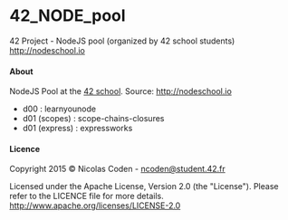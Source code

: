 42_NODE_pool
=====
42 Project - NodeJS pool (organized by 42 school students)
http://nodeschool.io

#### About
NodeJS Pool at the [42 school](http://42.fr).
Source: http://nodeschool.io
 * d00 : learnyounode
 * d01 (scopes) : scope-chains-closures
 * d01 (express) : expressworks

#### Licence
Copyright 2015 © Nicolas Coden - <ncoden@student.42.fr>

Licensed under the Apache License, Version 2.0 (the "License").
Please refer to the LICENCE file for more details.
http://www.apache.org/licenses/LICENSE-2.0

